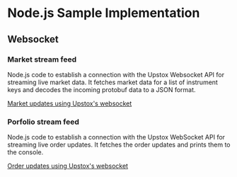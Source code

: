 # Node.js Sample Implementation

## Websocket

### Market stream feed

Node.js code to establish a connection with the Upstox Websocket API for streaming live market data. It fetches market data for a list of instrument keys and decodes the incoming protobuf data to a JSON format.

[Market updates using Upstox's websocket](websocket/market_data/)

### Porfolio stream feed

Node.js code to establish a connection with the Upstox WebSocket API for streaming live order updates. It fetches the order updates and prints them to the console.

[Order updates using Upstox's websocket](websocket/order_updates/)
